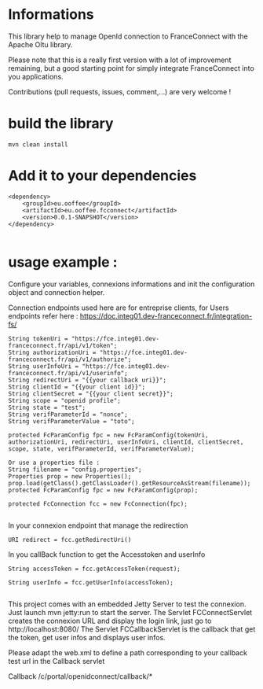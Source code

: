 
# Informations

This library help to manage OpenId connection to FranceConnect with the Apache Oltu library.

Please note that this is a really first version with a lot of improvement remaining, but a good starting point for simply integrate FranceConnect into you applications.

Contributions (pull requests, issues, comment,...) are very welcome !

# build the library

```
mvn clean install
```

# Add it to your dependencies

```
<dependency>
	<groupId>eu.ooffee</groupId>
	<artifactId>eu.ooffee.fcconnect</artifactId>
	<version>0.0.1-SNAPSHOT</version>
</dependency>
    
```

# usage example : 

Configure your variables, connexions informations and init the configuration object and connection helper.

Connection endpoints used here are for entreprise clients, for Users endpoints refer here : https://doc.integ01.dev-franceconnect.fr/integration-fs/ 
```
String tokenUri = "https://fce.integ01.dev-franceconnect.fr/api/v1/token";
String authorizationUri = "https://fce.integ01.dev-franceconnect.fr/api/v1/authorize";
String userInfoUri = "https://fce.integ01.dev-franceconnect.fr/api/v1/userinfo";
String redirectUri = "{{your callback uri}}";
String clientId = "{{your client id}}";
String clientSecret = "{{your client secret}}";
String scope = "openid profile";
String state = "test";
String verifParameterId = "nonce";
String verifParameterValue = "toto";
    
protected FcParamConfig fpc = new FcParamConfig(tokenUri, authorizationUri, redirectUri, userInfoUri, clientId, clientSecret, scope, state, verifParameterId, verifParameterValue);

Or use a properties file :
String filename = "config.properties";
Properties prop = new Properties();
prop.load(getClass().getClassLoader().getResourceAsStream(filename));
protected FcParamConfig fpc = new FcParamConfig(prop);

protected FcConnection fcc = new FcConnection(fpc);
    
```

In your connexion endpoint that manage the redirection 

```
URI redirect = fcc.getRedirectUri()
```    
    
In you callBack function to get the Accesstoken and userInfo 
```
String accessToken = fcc.getAccessToken(request);
		
String userInfo = fcc.getUserInfo(accessToken);
		
```

This project comes with an embedded Jetty Server to test the connexion.
Just launch mvn jetty:run to start the server.
The Servlet FCConnectServlet creates the connexion URL and display the login link, just go to http://localhost:8080/<fcconnectservletpath>
The Servlet FCCallbackServlet is the callback that get the token, get user infos and displays user infos.

Please adapt the web.xml to define a path corresponding to your callback test url in the Callback servlet

  <servlet-mapping>
    <servlet-name>Callback</servlet-name>
    <url-pattern>/c/portal/openidconnect/callback/*</url-pattern>
  </servlet-mapping>